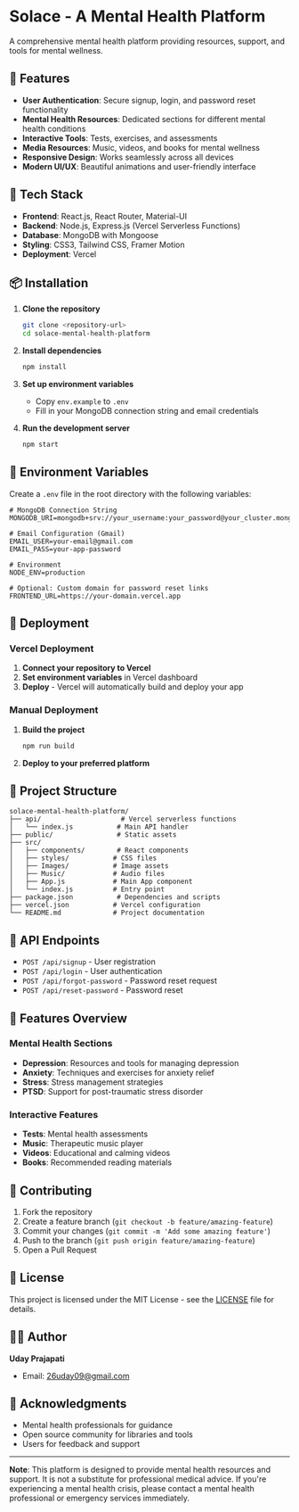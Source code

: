 # Solace - A Mental Health Platform

A comprehensive mental health platform providing resources, support, and tools for mental wellness.

## 🌟 Features

- **User Authentication**: Secure signup, login, and password reset functionality
- **Mental Health Resources**: Dedicated sections for different mental health conditions
- **Interactive Tools**: Tests, exercises, and assessments
- **Media Resources**: Music, videos, and books for mental wellness
- **Responsive Design**: Works seamlessly across all devices
- **Modern UI/UX**: Beautiful animations and user-friendly interface

## 🚀 Tech Stack

- **Frontend**: React.js, React Router, Material-UI
- **Backend**: Node.js, Express.js (Vercel Serverless Functions)
- **Database**: MongoDB with Mongoose
- **Styling**: CSS3, Tailwind CSS, Framer Motion
- **Deployment**: Vercel

## 📦 Installation

1. **Clone the repository**
   ```bash
   git clone <repository-url>
   cd solace-mental-health-platform
   ```

2. **Install dependencies**
   ```bash
   npm install
   ```

3. **Set up environment variables**
   - Copy `env.example` to `.env`
   - Fill in your MongoDB connection string and email credentials

4. **Run the development server**
   ```bash
   npm start
   ```

## 🔧 Environment Variables

Create a `.env` file in the root directory with the following variables:

```env
# MongoDB Connection String
MONGODB_URI=mongodb+srv://your_username:your_password@your_cluster.mongodb.net/your_database

# Email Configuration (Gmail)
EMAIL_USER=your-email@gmail.com
EMAIL_PASS=your-app-password

# Environment
NODE_ENV=production

# Optional: Custom domain for password reset links
FRONTEND_URL=https://your-domain.vercel.app
```

## 🚀 Deployment

### Vercel Deployment

1. **Connect your repository to Vercel**
2. **Set environment variables** in Vercel dashboard
3. **Deploy** - Vercel will automatically build and deploy your app

### Manual Deployment

1. **Build the project**
   ```bash
   npm run build
   ```

2. **Deploy to your preferred platform**

## 📁 Project Structure

```
solace-mental-health-platform/
├── api/                    # Vercel serverless functions
│   └── index.js           # Main API handler
├── public/                # Static assets
├── src/
│   ├── components/        # React components
│   ├── styles/           # CSS files
│   ├── Images/           # Image assets
│   ├── Music/            # Audio files
│   ├── App.js            # Main App component
│   └── index.js          # Entry point
├── package.json           # Dependencies and scripts
├── vercel.json           # Vercel configuration
└── README.md             # Project documentation
```

## 🔐 API Endpoints

- `POST /api/signup` - User registration
- `POST /api/login` - User authentication
- `POST /api/forgot-password` - Password reset request
- `POST /api/reset-password` - Password reset

## 🎨 Features Overview

### Mental Health Sections
- **Depression**: Resources and tools for managing depression
- **Anxiety**: Techniques and exercises for anxiety relief
- **Stress**: Stress management strategies
- **PTSD**: Support for post-traumatic stress disorder

### Interactive Features
- **Tests**: Mental health assessments
- **Music**: Therapeutic music player
- **Videos**: Educational and calming videos
- **Books**: Recommended reading materials

## 🤝 Contributing

1. Fork the repository
2. Create a feature branch (`git checkout -b feature/amazing-feature`)
3. Commit your changes (`git commit -m 'Add some amazing feature'`)
4. Push to the branch (`git push origin feature/amazing-feature`)
5. Open a Pull Request

## 📄 License

This project is licensed under the MIT License - see the [LICENSE](LICENSE) file for details.

## 👨‍💻 Author

**Uday Prajapati**
- Email: 26uday09@gmail.com

## 🙏 Acknowledgments

- Mental health professionals for guidance
- Open source community for libraries and tools
- Users for feedback and support

---

**Note**: This platform is designed to provide mental health resources and support. It is not a substitute for professional medical advice. If you're experiencing a mental health crisis, please contact a mental health professional or emergency services immediately.
